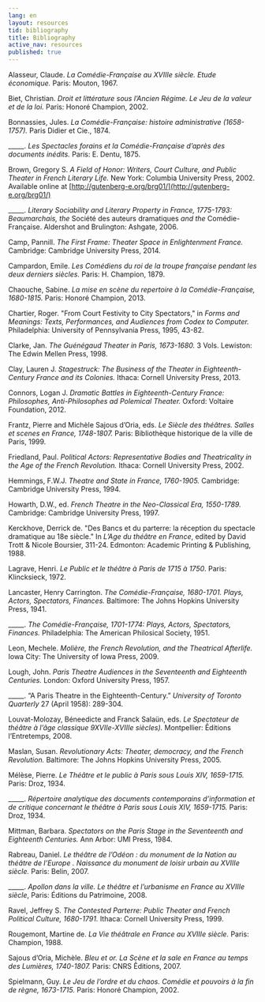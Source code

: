 ```yaml
---
lang: en
layout: resources
tid: bibliography
title: Bibliography
active_nav: resources
published: true
---
```



Alasseur, Claude. *La Com&eacute;die-Fran&ccedil;aise au XVIIIe si&egrave;cle. Etude &eacute;conomique.* Paris: Mouton, 1967.

Biet, Christian. *Droit et litt&eacute;rature sous l&rsquo;Ancien R&eacute;gime. Le Jeu de la valeur et de la loi.* Paris: Honor&eacute; Champion, 2002.

Bonnassies, Jules. *La Com&eacute;die-Fran&ccedil;aise: histoire administrative (1658-1757).* Paris Didier et Cie., 1874.

_____. *Les Spectacles forains et la Com&eacute;die-Fran&ccedil;aise d&rsquo;apr&egrave;s des documents in&eacute;dits.* Paris: E. Dentu, 1875.

Brown, Gregory S. *A Field of Honor: Writers, Court Culture, and Public Theater in French Literary Life.* New York: Columbia University Press, 2002. Available online at [http://gutenberg-e.org/brg01/](http://gutenberg-e.org/brg01/)

_____. *Literary Sociability and Literary Property in France, 1775-1793: Beaumarchais, the* Soci&eacute;t&eacute; des auteurs dramatiques *and the* Com&eacute;die-Fran&ccedil;aise. Aldershot and Brulington: Ashgate, 2006.

Camp, Pannill. *The First Frame: Theater Space in Enlightenment France.* Cambridge: Cambridge University Press, 2014.

Campardon, Emile. *Les Com&eacute;diens du roi de la troupe fran&ccedil;aise pendant les deux derniers si&egrave;cles.* Paris: H. Champion, 1879.

Chaouche, Sabine. *La mise en sc&egrave;ne du repertoire &agrave; la Com&eacute;die-Fran&ccedil;aise, 1680-1815.* Paris: Honor&eacute; Champion, 2013.

Chartier, Roger. "From Court Festivity to City Spectators," in *Forms and Meanings: Texts, Performances, and Audiences from Codex to Computer.* Philadelphia: University of Pennsylvania Press, 1995, 43-82.

Clarke, Jan. *The Gu&eacute;n&eacute;gaud Theater in Paris, 1673-1680.* 3 Vols. Lewiston: The Edwin Mellen Press, 1998.

Clay, Lauren J. *Stagestruck: The Business of the Theater in Eighteenth-Century France and its Colonies.* Ithaca: Cornell University Press, 2013.

Connors, Logan J. *Dramatic Battles in Eighteenth-Century France: Philosophes, Anti-Philosophes ad Polemical Theater.* Oxford: Voltaire Foundation, 2012.

Frantz, Pierre and Mich&egrave;le Sajous d&rsquo;Oria, eds. *Le Si&egrave;cle des th&eacute;âtres. Salles et scenes en France, 1748-1807.* Paris: Biblioth&egrave;que historique de la ville de Paris, 1999.

Friedland, Paul. *Political Actors: Representative Bodies and Theatricality in the Age of the French Revolution.* Ithaca: Cornell University Press, 2002.

Hemmings, F.W.J. *Theatre and State in France, 1760-1905.* Cambridge: Cambridge University Press, 1994.

Howarth, D.W., ed. *French Theatre in the Neo-Classical Era, 1550-1789.* Cambridge: Cambridge University Press, 1997.

Kerckhove, Derrick de. "Des Bancs et du parterre: la r&eacute;ception du spectacle dramatique au 18e si&egrave;cle." In *L&rsquo;Age du th&eacute;âtre en France*, edited by David Trott & Nicole Boursier, 311-24. Edmonton: Academic Printing & Publishing, 1988.

Lagrave, Henri. *Le Public et le th&eacute;âtre &agrave; Paris de 1715 &agrave; 1750*. Paris: Klincksieck, 1972.

Lancaster, Henry Carrington. *The Com&eacute;die-Fran&ccedil;aise, 1680-1701. Plays, Actors, Spectators, Finances.* Baltimore: The Johns Hopkins University Press, 1941.

_____. *The Com&eacute;die-Fran&ccedil;aise, 1701-1774: Plays, Actors, Spectators, Finances.* Philadelphia: The American Philosical Society, 1951.

Leon, Mechele. *Moli&egrave;re, the French Revolution, and the Theatrical Afterlife.* Iowa City: The University of Iowa Press, 2009.

Lough, John. *Paris Theatre Audiences in the Seventeenth and Eighteenth Centuries.* London: Oxford University Press, 1957.

_____. &ldquo;A Paris Theatre in the Eighteenth-Century.&rdquo; *University of Toronto Quarterly* 27 (April 1958): 289-304.

Louvat-Molozay, B&eacute;needicte and Franck Salaün, eds. *Le Spectateur de th&eacute;âtre &agrave; l&rsquo;âge classique 9XVIIe-XVIIIe si&egrave;cles).* Montpellier: Êditions l&rsquo;Entretemps, 2008.

Maslan, Susan. *Revolutionary Acts: Theater, democracy, and the French Revolution.* Baltimore: The Johns Hopkins University Press, 2005.

M&eacute;l&egrave;se, Pierre. *Le Th&eacute;âtre et le public &agrave; Paris sous Louis XIV, 1659-1715.* Paris: Droz, 1934.

_____. *R&eacute;pertoire analytique des documents contemporains d&rsquo;information et de critique concernant le th&eacute;âtre &agrave; Paris sous Louis XIV, 1659-1715.* Paris: Droz, 1934.

Mittman, Barbara. *Spectators on the Paris Stage in the Seventeenth and Eighteenth Centuries.* Ann Arbor: UMI Press, 1984.

Rabreau, Daniel. *Le th&eacute;âtre de l&rsquo;Od&eacute;on : du monument de la Nation au th&eacute;âtre de l&rsquo;Europe . Naissance du monument de loisir urbain au XVIIIe si&egrave;cle.* Paris: Belin, 2007.

_____. *Apollon dans la ville. Le th&eacute;âtre et l&rsquo;urbanisme en France au XVIIIe si&egrave;cle*, Paris: Éditions du Patrimoine, 2008.

Ravel, Jeffrey S. *The Contested Parterre: Public Theater and French Political Culture, 1680-1791.* Ithaca: Cornell University Press, 1999.

Rougemont, Martine de. *La Vie th&eacute;âtrale en France au XVIIIe si&egrave;cle.* Paris: Champion, 1988.

Sajous d&rsquo;Oria, Mich&egrave;le. *Bleu et or. La Sc&egrave;ne et la sale en France au temps des Lumi&egrave;res, 1740-1807.* Paris: CNRS Êditions, 2007.

Spielmann, Guy. *Le Jeu de l&rsquo;ordre et du chaos. Com&eacute;die et pouvoirs &agrave; la fin de r&egrave;gne, 1673-1715.* Paris: Honor&eacute; Champion, 2002.

